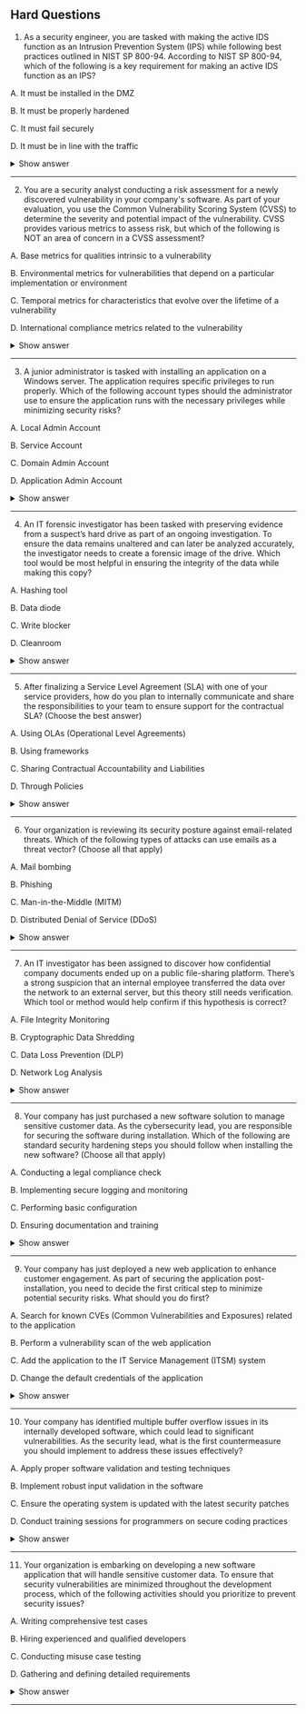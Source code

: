 ## Hard Questions ##

1. As a security engineer, you are tasked with making the active IDS function as an Intrusion Prevention System (IPS) while following best practices outlined in NIST SP 800-94. According to NIST SP 800-94, which of the following is a key requirement for making an active IDS function as an IPS?

A. It must be installed in the DMZ

B. It must be properly hardened

C. It must fail securely

D. It must be in line with the traffic

<details> <summary>Show answer</summary>

✅ Correct Answer: D. It must be in line with the traffic

An IDS can act as an IPS only if it is placed in-line with network traffic, allowing it to actively block or modify packets in real time. According to NIST SP 800-94, in-line placement is the defining requirement that transforms a passive detection system into an active prevention system.

IDS vs. IPS Placement:

IDS → Out-of-band (monitors traffic passively)

IPS → In-line (analyzes and blocks malicious traffic immediately)

Incorrect Answers:

❌ A. It must be installed in the DMZ
Placement in the DMZ may enhance protection for public-facing systems, but it is not required for IDS-to-IPS conversion.

❌ B. It must be properly hardened
Hardening improves overall system security but does not determine IDS or IPS functionality.

❌ C. It must fail securely
Fail-secure mechanisms (fail-open or fail-closed) improve resilience but are not the key factor in enabling IPS behavior.

</details>

---

2. You are a security analyst conducting a risk assessment for a newly discovered vulnerability in your company's software. As part of your evaluation, you use the Common Vulnerability Scoring System (CVSS) to determine the severity and potential impact of the vulnerability. CVSS provides various metrics to assess risk, but which of the following is NOT an area of concern in a CVSS assessment?

A. Base metrics for qualities intrinsic to a vulnerability

B. Environmental metrics for vulnerabilities that depend on a particular implementation or environment

C. Temporal metrics for characteristics that evolve over the lifetime of a vulnerability

D. International compliance metrics related to the vulnerability

<details> <summary>Show answer</summary>

✅ Correct Answer: D. International compliance metrics related to the vulnerability

Explanation:
CVSS does not evaluate compliance or regulatory factors. It focuses purely on the technical severity of a vulnerability, not on whether an organization meets international standards like GDPR, ISO 27001, or NIST.

CVSS Metric Groups:

Base Metrics: Intrinsic properties of a vulnerability (e.g., exploitability, impact).

Temporal Metrics: Factors that change over time (e.g., exploit availability, patch maturity).

Environmental Metrics: Contextual adjustments for a specific organization (e.g., existing controls, asset value).

Incorrect Answers:
❌ A. Base metrics — Measure inherent characteristics of a vulnerability.
❌ B. Environmental metrics — Adapt severity based on local conditions.
❌ C. Temporal metrics — Reflect time-dependent characteristics like available exploits.

</details>

---

3. A junior administrator is tasked with installing an application on a Windows server. The application requires specific privileges to run properly. Which of the following account types should the administrator use to ensure the application runs with the necessary privileges while minimizing security risks?

A. Local Admin Account

B. Service Account

C. Domain Admin Account

D. Application Admin Account

<details> <summary>Show answer</summary>

Correct Answer:

✅ B. Service Account

Explanation:
Service accounts are designed to run applications or services with the minimal privileges needed to access required system resources. This approach limits security risks while ensuring the application functions properly.

Incorrect Answers:

❌ A. Local Admin Account:
Provides broad privileges on a single machine, which is over-privileged and increases security risks.

❌ C. Domain Admin Account:
Has unrestricted domain-wide privileges, making it unsuitable and risky for running an application.

❌ D. Application Admin Account:
A less clearly defined term and may not be set up with proper limited privileges, making it a less reliable choice.

</details>

---

4. An IT forensic investigator has been tasked with preserving evidence from a suspect’s hard drive as part of an ongoing investigation. To ensure the data remains unaltered and can later be analyzed accurately, the investigator needs to create a forensic image of the drive. Which tool would be most helpful in ensuring the integrity of the data while making this copy?

A. Hashing tool

B. Data diode

C. Write blocker

D. Cleanroom

<details> <summary>Show answer</summary>

Correct Answer:

✅ C. Write blocker

Explanation:
A write blocker allows data to be read from a storage device without risking any modifications. This ensures the original evidence remains unaltered during forensic imaging, preserving its integrity for later analysis.

Incorrect Answers:

❌ A. Hashing tool:
Used to verify data integrity by generating hash values, but does not prevent changes during imaging.

❌ D. Cleanroom:
A controlled environment for physical repairs on damaged drives, not necessary for imaging functional drives.

❌ B. Data diode:
A one-way data transfer device used in secure environments, unrelated to forensic imaging.

</details>

---

5. After finalizing a Service Level Agreement (SLA) with one of your service providers, how do you plan to internally communicate and share the responsibilities to your team to ensure support for the contractual SLA? (Choose the best answer)

A. Using OLAs (Operational Level Agreements)

B. Using frameworks

C. Sharing Contractual Accountability and Liabilities

D. Through Policies

<details> <summary>Show answer</summary>

Correct Answer:

✅ A. Using OLAs (Operational Level Agreements)

Explanation:
OLAs are internal agreements that define operational responsibilities and relationships between teams. They help translate SLA requirements into clear, actionable tasks within the organization, ensuring smooth delivery and accountability.

Incorrect Answers:

❌ B. Using frameworks:
Too broad and nonspecific for communicating immediate team responsibilities related to SLAs.

❌ C. Sharing Contractual Accountability and Liabilities:
Important at a higher organizational level but lacks detailed operational guidance for daily team activities.

❌ D. Through Policies:
Policies provide high-level guidelines but usually don’t cover the specific, detailed responsibilities needed for SLA support.

</details>

---

6. Your organization is reviewing its security posture against email-related threats. Which of the following types of attacks can use emails as a threat vector? (Choose all that apply)

A. Mail bombing

B. Phishing

C. Man-in-the-Middle (MITM)

D. Distributed Denial of Service (DDoS)

<details> <summary>Show answer</summary>

Correct Answers:

✅ A. Mail bombing
✅ B. Phishing
✅ C. Man-in-the-Middle (MITM)
✅ D. Distributed Denial of Service (DDoS)

Explanation:

Phishing: Fraudulent emails deceive recipients into revealing sensitive information or executing malicious actions.

Mail bombing: Flooding an email server or recipient with excessive emails, causing disruption or denial of service.

Man-in-the-Middle (MITM): Emails can be used to trick users into connecting to malicious networks or reveal credentials; unencrypted emails can be intercepted or altered.

Distributed Denial of Service (DDoS): Malicious emails can distribute malware that enlists devices into botnets, which then perform DDoS attacks.

</details>

---

7. An IT investigator has been assigned to discover how confidential company documents ended up on a public file-sharing platform. There’s a strong suspicion that an internal employee transferred the data over the network to an external server, but this theory still needs verification. Which tool or method would help confirm if this hypothesis is correct?

A. File Integrity Monitoring

B. Cryptographic Data Shredding

C. Data Loss Prevention (DLP)

D. Network Log Analysis

<details> <summary>Show answer</summary>

Correct Answers:

✅ C. Data Loss Prevention (DLP)
✅ D. Network Log Analysis

Explanation:

Data Loss Prevention (DLP): Specifically designed to monitor and control sensitive data movement, DLP tools can detect and alert on unauthorized transfers to external servers, helping confirm insider exfiltration attempts.

Network Log Analysis: By examining network traffic logs, investigators can identify suspicious transmissions to external or unauthorized servers, correlating timing and destinations to the suspected data leak.

Incorrect Answers:
❌ Cryptographic Data Shredding: This securely deletes data but does not provide monitoring or detection capabilities for data exfiltration.
❌ File Integrity Monitoring (FIM): Focuses on detecting unauthorized file changes, not tracking file transfers or movement, thus less useful for confirming data exfiltration events.

</details>

---

8. Your company has just purchased a new software solution to manage sensitive customer data. As the cybersecurity lead, you are responsible for securing the software during installation. Which of the following are standard security hardening steps you should follow when installing the new software? (Choose all that apply)

A. Conducting a legal compliance check

B. Implementing secure logging and monitoring

C. Performing basic configuration

D. Ensuring documentation and training

<details> <summary>Show answer</summary>

Correct Answers:

✅ B. Implementing secure logging and monitoring
✅ C. Performing basic configuration

Explanation:

Implementing secure logging and monitoring: Ensures all activities (access, errors) are recorded for audits and threat detection. Continuous monitoring helps detect suspicious behaviors early.

Performing basic configuration: Includes changing default credentials, limiting permissions, and adjusting settings to minimize attack surfaces and enforce the Principle of Least Privilege.

Incorrect Answers:
❌ Conducting a legal compliance check: Important for governance but not a technical hardening step during installation.
❌ Ensuring documentation and training: Valuable for usability and operational success but does not directly secure the software during installation.

</details>

---

9. Your company has just deployed a new web application to enhance customer engagement. As part of securing the application post-installation, you need to decide the first critical step to minimize potential security risks. What should you do first?

A. Search for known CVEs (Common Vulnerabilities and Exposures) related to the application

B. Perform a vulnerability scan of the web application

C. Add the application to the IT Service Management (ITSM) system

D. Change the default credentials of the application

<details> <summary>Show answer</summary>

Correct Answer:

✅ D. Change the default credentials of the application

Explanation:
Changing default credentials is the first and most critical step after installing a web application. Default usernames and passwords are widely known and easily exploited by attackers. Securing these credentials immediately prevents unauthorized access.

Incorrect Answers:

❌ Perform a vulnerability scan of the web application: Important but should come after basic security configurations like changing default credentials. Scanning too early can reveal obvious vulnerabilities that are easily mitigated.

❌ Add the application to the IT Service Management (ITSM) system: An administrative task for tracking and monitoring, but it doesn’t directly reduce immediate security risks.

❌ Search for known CVEs related to the application: Valuable for patching and risk management but typically done after initial hardening steps like securing credentials.

</details>

---

10. Your company has identified multiple buffer overflow issues in its internally developed software, which could lead to significant vulnerabilities. As the security lead, what is the first countermeasure you should implement to address these issues effectively?

A. Apply proper software validation and testing techniques

B. Implement robust input validation in the software

C. Ensure the operating system is updated with the latest security patches

D. Conduct training sessions for programmers on secure coding practices

<details> <summary>Show answer</summary>

Correct Answer:

✅ D. Conduct training sessions for programmers on secure coding practices

Explanation:
Buffer overflow vulnerabilities often result from poor coding practices like inadequate input validation and improper memory handling. While technical fixes like input validation are important, training developers on secure coding is the foundational step to prevent these issues from occurring in the first place.

Incorrect Answers:

❌ Implement robust input validation in the software: This is an effective technical fix for existing code but does not prevent new vulnerabilities if developers are not trained.

❌ Ensure the operating system is updated with the latest security patches: While important for overall security, OS patching does not directly address application-level buffer overflows.

❌ Apply proper software validation and testing techniques: These are reactive steps to find vulnerabilities but don’t prevent insecure coding practices that cause them.

</details>

---

11. Your organization is embarking on developing a new software application that will handle sensitive customer data. To ensure that security vulnerabilities are minimized throughout the development process, which of the following activities should you prioritize to prevent security issues?

A. Writing comprehensive test cases

B. Hiring experienced and qualified developers

C. Conducting misuse case testing

D. Gathering and defining detailed requirements

<details> <summary>Show answer</summary>

Correct Answer:

✅ D. Gathering and defining detailed requirements

Explanation:
Security must be integrated from the very beginning of the software development lifecycle. By gathering and defining detailed requirements early on, the team can identify necessary security controls, assess potential risks, and align security goals with business needs. This proactive approach helps avoid costly fixes and vulnerabilities later in development.

Incorrect Answers:

❌ Hiring experienced and qualified developers: Important but insufficient without clear, security-focused requirements guiding development.

❌ Conducting misuse case testing: Useful later for identifying vulnerabilities, but it cannot replace the foundational security planning done during requirements gathering.

❌ Writing comprehensive test cases: Test cases verify functionality but won’t catch security issues unless those concerns are included in the initial requirements.

</details>

---

